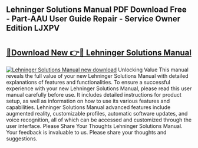 ## Lehninger Solutions Manual PDF Download Free - Part-AAU User Guide Repair - Service Owner Edition LJXPV

# <h2><a href="http://bc25932.oget.top/?id=Lehninger+Solutions+Manual">🔗Download New 👉🔴 Lehninger Solutions Manual</a></h2>

[![Lehninger Solutions Manual new download](https://i.imgur.com/5g1atiW.png)](http://bc25932.oget.top/?id=Lehninger+Solutions+Manual)
Unlocking Value This manual reveals the full value of your new Lehninger Solutions Manual with detailed explanations of features and functionalities. To ensure a successful experience with your new Lehninger Solutions Manual, please read this user manual carefully before use. It includes detailed instructions for product setup, as well as information on how to use its various features and capabilities. Lehninger Solutions Manual advanced features include augmented reality, customizable profiles, automatic software updates, and voice recognition, all of which can be accessed and customized through the user interface. Please Share Your Thoughts Lehninger Solutions Manual. Your feedback is invaluable to us. Please share your thoughts and suggestions.
